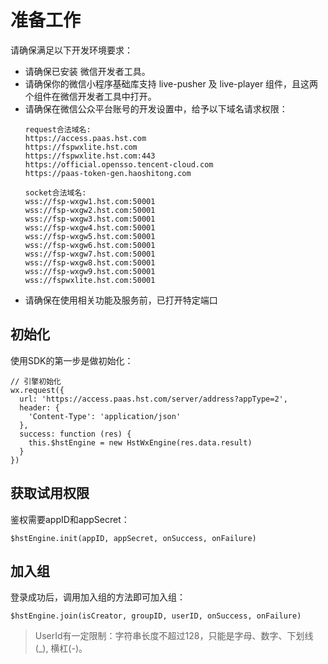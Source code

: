 # 准备工作
请确保满足以下开发环境要求：
- 请确保已安装 微信开发者工具。
- 请确保你的微信小程序基础库支持 live-pusher 及 live-player 组件，且这两个组件在微信开发者工具中打开。
- 请确保在微信公众平台账号的开发设置中，给予以下域名请求权限：
  ```
  request合法域名:
  https://access.paas.hst.com
  https://fspwxlite.hst.com
  https://fspwxlite.hst.com:443
  https://official.opensso.tencent-cloud.com
  https://paas-token-gen.haoshitong.com

  socket合法域名:
  wss://fsp-wxgw1.hst.com:50001
  wss://fsp-wxgw2.hst.com:50001
  wss://fsp-wxgw3.hst.com:50001
  wss://fsp-wxgw4.hst.com:50001
  wss://fsp-wxgw5.hst.com:50001
  wss://fsp-wxgw6.hst.com:50001
  wss://fsp-wxgw7.hst.com:50001
  wss://fsp-wxgw8.hst.com:50001
  wss://fsp-wxgw9.hst.com:50001
  wss://fspwxlite.hst.com:50001
  ```
- 请确保在使用相关功能及服务前，已打开特定端口

## 初始化
使用SDK的第一步是做初始化：

```
// 引擎初始化
wx.request({
  url: 'https://access.paas.hst.com/server/address?appType=2',
  header: {
    'Content-Type': 'application/json'
  },
  success: function (res) {
    this.$hstEngine = new HstWxEngine(res.data.result)
  }
})
```


## 获取试用权限
鉴权需要appID和appSecret：

```
$hstEngine.init(appID, appSecret, onSuccess, onFailure)
```

## 加入组
登录成功后，调用加入组的方法即可加入组：

```
$hstEngine.join(isCreator, groupID, userID, onSuccess, onFailure)
```

> UserId有一定限制：字符串长度不超过128，只能是字母、数字、下划线(_), 横杠(-)。